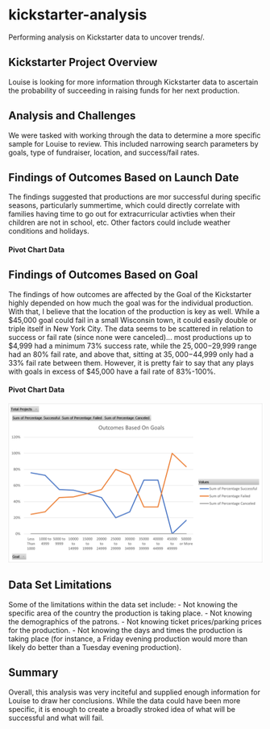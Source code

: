 # kickstarter-analysis
Performing analysis on Kickstarter data to uncover trends/.

## **Kickstarter Project Overview**

Louise is looking for more information through Kickstarter data to ascertain the probability of succeeding in raising funds for her next production.


## **Analysis and Challenges**

We were tasked with working through the data to determine a more specific sample for Louise to review. This included narrowing search parameters by goals, type of fundraiser, location, and success/fail rates. 

## **Findings of Outcomes Based on Launch Date**

The findings suggested that productions are mor successful during specific seasons, particularly summertime, which could directly correlate with families having time to go out for extracurricular activties when their children are not in school, etc. Other factors could include weather conditions and holidays. 

#### Pivot Chart Data


## **Findings of Outcomes Based on Goal**
	
The findings of how outcomes are affected by the Goal of the Kickstarter highly depended on how much the goal was for the individual production. With that, I believe that the location of the production is key as well. While a $45,000 goal could fail in a small Wisconsin town, it could easily double or triple itself in New York City. The data seems to be scattered in relation to success or fail rate (since none were canceled)... most productions up to $4,999 had a minimum 73% success rate, while the $25,000-$29,999 range had an 80% fail rate, and above that, sitting at $35,000-$44,999 only had a 33% fail rate between them. However, it is pretty fair to say that any plays with goals in excess of $45,000 have a fail rate of 83%-100%.

#### Pivot Chart Data
![Outcomes vs Goal](resources/Outcomes_vs_Goals.png)


## **Data Set Limitations**
Some of the limitations within the data set include: 
	- Not knowing the specific area of the country the production is taking place. 
	- Not knowing the demographics of the patrons. 
	- Not knowing ticket prices/parking prices for the production. 
	- Not knowing the days and times the production is taking place (for instance, a Friday evening production would more than likely do better than a Tuesday evening production). 

## **Summary**

Overall, this analysis was very inciteful and supplied enough information for Louise to draw her conclusions. While the data could have been more specific, it is enough to create a broadly stroked idea of what will be successful and what will fail. 
